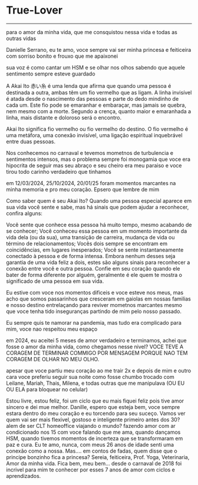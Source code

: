 # True-Lover
---


para o amor da minha vida, que me consquistou nessa vida e todas as outras vidas

Danielle Serrano, eu te amo, voce sempre vai ser minha princesa e feiticeira com sorriso bonito e frouxo que me apaixonei

sua voz é como cantar um HSM e se olhar nos olhos sabendo que aquele sentimento sempre esteve guardado

A Akai Ito 赤い糸 é uma lenda que afirma que quando uma pessoa é destinada a outra, ambas têm um fio vermelho que as ligam. A linha invisível é atada desde o nascimento das pessoas e parte do dedo mindinho de cada um. Este fio pode se emaranhar e embaraçar, mas jamais se quebra, nem mesmo com a morte. Segundo a crença, quanto maior e emaranhada a linha, mais distante e doloroso será o encontro. 

Akai Ito significa fio vermelho ou fio vermelho do destino. O fio vermelho é uma metáfora, uma conexão invisível, uma ligação espiritual inquebrável entre duas pessoas. 


Nos conhecemos no carnaval e tevemos mometnos de turbulencia e sentimentos intensos, mas o problema sempre foi  monogamia que voce era hipocrita de seguir mas seu abraço e seu cheiro era meu paraiso e voce tirou todo carinho verdadeiro que tinhamos

em 12/03/2024, 25/10/2024, 20/01/25 foram momentos marcantes na minha memoria e pro meu coração. Epsero que lembre de mim 


Como saber quem é seu Akai Ito?
Quando uma pessoa especial aparece em sua vida você sente e sabe, mas há sinais que podem ajudar a reconhecer, confira alguns: 

Você sente que conhece essa pessoa há muito tempo, mesmo acabando de se conhecer; 
Você conheceu essa pessoa em um momento importante da vida dela (ou da sua), uma transição de carreira, mudança de vida ou término de relacionamentos; 
Vocês dois sempre se encontram em coincidências, em lugares inesperados;
Você se sente instantaneamente conectado à pessoa e de forma intensa.
Embora nenhum desses seja garantia de uma vida feliz a dois, estes são alguns sinais para reconhecer a conexão entre você e outra pessoa. Confie em seu coração quando ele bater de forma diferente por alguém, geralmente é ele quem te mostra o significado de uma pessoa em sua vida.


Eu estive com voce nos momentos dificeis e voce esteve nos meus, mas acho que somos passarinhos que cresceram em gaiolas em nossas familias e nosso destino entrelaçando para reviver mometnos marcantes mesmo que voce tenha tido inseguranças partindo de mim pelo nosso passado.

Eu sempre quis te namorar na pandemia, mas tudo era complicado para mim, voce nao respeitou meu espaço

em 2024, eu aceitei 5 meses de amor verdadeiro e terminamos, achei que fosse o amor da minha vida, como chegamos nesse nivel? VOCE TEVE A CORAGEM DE TERMINAR COMMIGO POR MENSAGEM PORQUE NAO TEM CORAGEM DE OLHAR NO MEU OLHO.

apesar que voce partiu meu coração ao me trair 2x e depois de mim e outro cara voce preferiu seguir sua noite como fosse chumbo trocado com Leilane, Mariah, Thais, Milena, e todas outras que me manipulava (OU EU OU ELA para bloquear no celular)

Estou livre, estou feliz, foi um ciclo que eu mais fiquei feliz pois tive amor sincero e dei mue melhor. Danille, espero que esteja bem, voce sempre estara dentro do meu coração e eu torcendo para seu suceço. Vamos ver quem vai ser mais flexivel, gostoso e inteligente primeiro antes dos 30? alem de ser CLT homeoffice viajando o mundo? fazendo amor com ar condicionado nos 15 com voce falando que me ama, quando dançamos HSM, quando tivemos momentos de incerteza que se transformaram em paz e cura. Eu te amo, nunca, com meus 26 anos de idade senti uma conexão como a nossa. Mas.... em contos de fadas, quem disse que o principe bonzinho fica a princesa? Sereia, feiticeira, Prof. Yoga, Veterinaria, Amor da minha vida. Fica bem, meu bem... desde o carnaval de 2018 foi incrivel para mim te conhecer por esses 7 anos de amor com ciclos e aprendizados.






